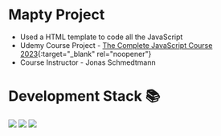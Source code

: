 # Mapty Project

- Used a HTML template to code all the JavaScript
- Udemy Course Project - [The Complete JavaScript Course 2023](https://www.udemy.com/course/the-complete-javascript-course/){:target="_blank" rel="noopener"}
- Course Instructor - Jonas Schmedtmann

# Development Stack 📚

![](https://img.shields.io/badge/HTML5-E34F26?style=for-the-badge&logo=html5&logoColor=white)
![](https://img.shields.io/badge/CSS-239120?&style=for-the-badge&logo=css3&logoColor=white)
![](https://img.shields.io/badge/JavaScript-F7DF1E?style=for-the-badge&logo=javascript&logoColor=black)
